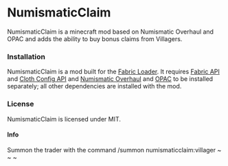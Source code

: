 # NumismaticClaim
NumismaticClaim is a minecraft mod based on Numismatic Overhaul and OPAC and adds the ability to buy bonus claims from Villagers.

### Installation
NumismaticClaim is a mod built for the [Fabric Loader](https://fabricmc.net/). It requires [Fabric API](https://www.curseforge.com/minecraft/mc-mods/fabric-api) and [Cloth Config API](https://www.curseforge.com/minecraft/mc-mods/cloth-config) and [Numismatic Overhaul](https://www.curseforge.com/minecraft/mc-mods/numismatic-overhaul) and [OPAC](https://www.curseforge.com/minecraft/mc-mods/open-parties-and-claims) to be installed separately; all other dependencies are installed with the mod.

### License
NumismaticClaim is licensed under MIT.

#### Info
Summon the trader with the command /summon numismaticclaim:villager ~ ~ ~
